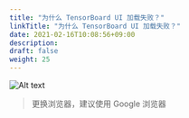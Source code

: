 ```yaml
---
title: "为什么 TensorBoard UI 加载失败？"
linkTitle: "为什么 TensorBoard UI 加载失败？"
date: 2021-02-16T10:08:56+09:00
description:
draft: false
weight: 25
---
```


![Alt text](/Users/rosasu/Desktop/qingcloud-iaas-docs/ai/deeplearning/1.2/tensorboard_404.png)

> 更换浏览器，建议使用 Google 浏览器

